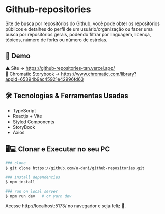 # Github-repositories

Site de busca por repositórios do Github, você pode obter os repositórios públicos e detalhes do perfil de um usuário/organização ou fazer uma busca por repositórios gerais, podendo filtrar por linguagem, licença, tópicos, número de forks ou número de estrelas.

## 🌠 Demo

▲ Site -> https://github-repositories-tan.vercel.app/ <br/>
📔 Chromatic Storybook -> https://www.chromatic.com/library?appId=65394b9ac45921e42996fd63

## 🛠️ Tecnologias & Ferramentas Usadas

- TypeScript
- Reactjs + Vite
- Styled Components
- StoryBook
- Axios

## 🖥️💻 Clonar e Executar no seu PC

```bash
### clone
$ git clone https://github.com/u-dani/github-repositories.git

### install dependencies
$ npm install

### run on local server
$ npm run dev   # or yarn dev
```

Acesse http://localhost:5173/ no navegador e seja feliz 🌿.
